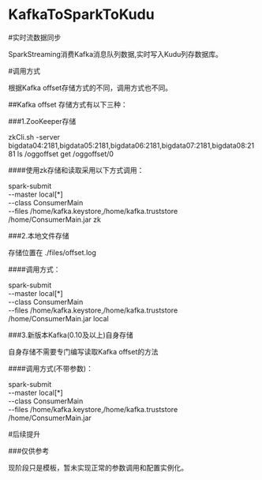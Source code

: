 # KafkaToSparkToKudu

#实时流数据同步

SparkStreaming消费Kafka消息队列数据,实时写入Kudu列存数据库。

#调用方式

根据Kafka offset存储方式的不同，调用方式也不同。

##Kafka offset 存储方式有以下三种：

###1.ZooKeeper存储

zkCli.sh -server bigdata04:2181,bigdata05:2181,bigdata06:2181,bigdata07:2181,bigdata08:2181
ls /oggoffset
get /oggoffset/0

####使用zk存储和读取采用以下方式调用：

spark-submit \
 --master local[*] \
 --class ConsumerMain \
 --files /home/kafka.keystore,/home/kafka.truststore \
 /home/ConsumerMain.jar zk
 
###2.本地文件存储

存储位置在 ./files/offset.log

####调用方式：

spark-submit \
 --master local[*] \
 --class ConsumerMain \
 --files /home/kafka.keystore,/home/kafka.truststore \
 /home/ConsumerMain.jar local
 
###3.新版本Kafka(0.10及以上)自身存储

自身存储不需要专门编写读取Kafka offset的方法
 
####调用方式(不带参数)：

 spark-submit \
 --master local[*] \
 --class ConsumerMain \
 --files /home/kafka.keystore,/home/kafka.truststore \
 /home/ConsumerMain.jar
 
 #后续提升
 
 ###仅供参考
 
 现阶段只是模板，暂未实现正常的参数调用和配置实例化。
 
 
